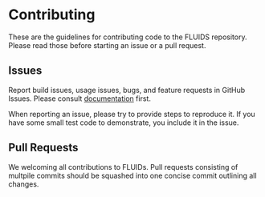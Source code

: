 # Contributing

These are the guidelines for contributing code to the FLUIDS repository.
Please read those before starting an issue or a pull request.

## Issues

Report build issues, usage issues, bugs, and feature requests in GitHub Issues. Please consult [documentation](https://readthedocs.org/projects/urban-driving-simulator/) first. 

When reporting an issue, please try to provide steps to reproduce it. If you have some small test code to demonstrate, you include it in the issue.

## Pull Requests

We welcoming all contributions to FLUIDs. Pull requests consisting of multpile commits should be squashed into one concise commit outlining all changes.